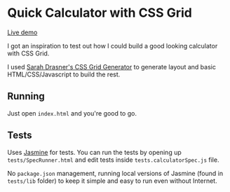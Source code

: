 # Quick Calculator with CSS Grid

[Live demo](https://hamatti.github.io/simple-calc/)

I got an inspiration to test out how I could build a good looking calculator with CSS Grid.

I used [Sarah Drasner's CSS Grid Generator](https://cssgrid-generator.netlify.com) to generate layout and basic HTML/CSS/Javascript to build the rest.

## Running

Just open `index.html` and you're good to go.

## Tests

Uses [Jasmine](https://jasmine.github.io/) for tests. You can run the tests by opening up `tests/SpecRunner.html` and edit tests inside `tests.calculatorSpec.js` file.

No `package.json` management, running local versions of Jasmine (found in `tests/lib` folder) to keep it simple and easy to run even without Internet.
